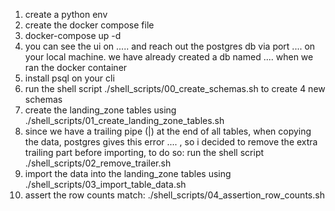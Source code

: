 1. create a python env
2. create the docker compose file 
3. docker-compose up -d 
4. you can see the ui on ..... and reach out the postgres db via port .... on your local machine. we have already created a db named .... when we ran the docker container
5. install psql on your cli 
6. run the shell script ./shell_scripts/00_create_schemas.sh to create 4 new schemas
7. create the landing_zone tables using ./shell_scripts/01_create_landing_zone_tables.sh
8. since we have a trailing pipe (|) at the end of all tables, when copying the data, postgres gives this error .... , so i decided to remove the extra trailing part before importing, to do so: run the shell script ./shell_scripts/02_remove_trailer.sh
9. import the data into the landing_zone tables using ./shell_scripts/03_import_table_data.sh
10. assert the row counts match: ./shell_scripts/04_assertion_row_counts.sh

